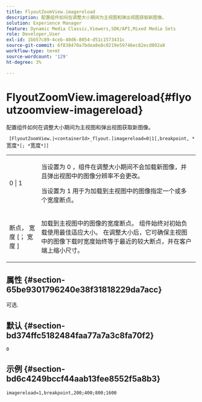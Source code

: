 ```yaml
---
title: FlyoutZoomView.imagereload
description: 配置组件如何在调整大小期间为主视图和弹出视图获取新图像。
solution: Experience Manager
feature: Dynamic Media Classic,Viewers,SDK/API,Mixed Media Sets
role: Developer,User
exl-id: 1bb57c89-4ceb-40d6-8054-d51c1573431c
source-git-commit: 6f838470a7bdea8e8c0219e59746ec82ecd802a8
workflow-type: tm+mt
source-wordcount: '129'
ht-degree: 3%

---
```


# FlyoutZoomView.imagereload{#flyoutzoomview-imagereload}

配置组件如何在调整大小期间为主视图和弹出视图获取新图像。

` [FlyoutZoomView.|<containerId>_flyout.]imagereload=0|1[,breakpoint, *`宽度`*[; *`宽度`*]]`

<table id="table_E314540D347D47699C04EB80D20C0721"> 
 <tbody> 
  <tr> 
   <td colname="col1"> <p> <span class="codeph"> 0 | 1 </span> </p> </td> 
   <td colname="col2"> <p>当设置为 <span class="codeph"> 0 </span>，组件在调整大小期间不会加载新图像，并且弹出视图中的图像分辨率不会更改。 </p> <p>当设置为 <span class="codeph"> 1 </span> 用于为加载到主视图中的图像指定一个或多个宽度断点。 </p> </td> 
  </tr> 
  <tr> 
   <td colname="col1"> <p> <span class="codeph"> 断点， <span class="varname"> 宽度 </span>[； <span class="varname"> 宽度 </span>] </span> </p> </td> 
   <td colname="col2"> <p>加载到主视图中的图像的宽度断点。 组件始终对初始负载使用最佳适应大小。 在调整大小后，它可确保主视图中的图像下载时宽度始终等于最近的较大断点，并在客户端上缩小尺寸。 </p> </td> 
  </tr> 
 </tbody> 
</table>

## 属性 {#section-65be9301796240e38f31818229da7acc}

可选.

## 默认 {#section-bd374ffc5182484faa77a7a3c8fa70f2}

`0`

## 示例 {#section-bd6c4249bccf44aab13fee8552f5a8b3}

`imagereload=1,breakpoint,200;400;800;1600`
